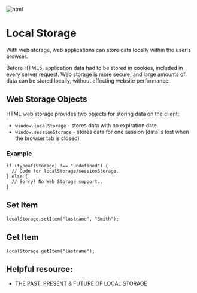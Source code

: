 ![html](https://www.teaching-materials.org/_deprecated/storage/img/html5logo.png)

# Local Storage
With web storage, web applications can store data locally within the user's browser.

Before HTML5, application data had to be stored in cookies, included in every server request. Web storage is more secure, and large amounts of data can be stored locally, without affecting website performance.

## Web Storage Objects
HTML web storage provides two objects for storing data on the client:

* `window.localStorage` - stores data with no expiration date
* `window.sessionStorage` - stores data for one session (data is lost when the browser tab is closed)
### Example
```
if (typeof(Storage) !== "undefined") {
  // Code for localStorage/sessionStorage.
} else {
  // Sorry! No Web Storage support..
}
```
## Set Item
`localStorage.setItem("lastname", "Smith"); `
## Get Item
`localStorage.getItem("lastname"); `

## Helpful resource:
* [THE PAST, PRESENT & FUTURE OF LOCAL STORAGE](http://diveinto.html5doctor.com/storage.html)
